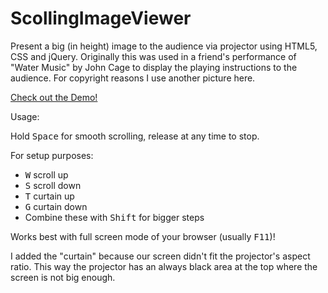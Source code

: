 # ScollingImageViewer
Present a big (in height) image to the audience via projector using HTML5, CSS and jQuery.
Originally this was used in a friend's performance of "Water Music" by John Cage to display
the playing instructions to the audience. For copyright reasons I use another picture here.

[Check out the Demo!](https://dreua.github.io/ScollingImageViewer/)

Usage:

Hold <kbd>Space</kbd> for smooth scrolling, release at any time to stop.

For setup purposes:
- <kbd>W</kbd> scroll up
- <kbd>S</kbd> scroll down
- <kbd>T</kbd> curtain up
- <kbd>G</kbd> curtain down
- Combine these with <kbd>Shift</kbd> for bigger steps

Works best with full screen mode of your browser (usually <kbd>F11</kbd>)!

I added the "curtain" because our screen didn't fit the projector's aspect ratio. This way
the projector has an always black area at the top where the screen is not big enough.
